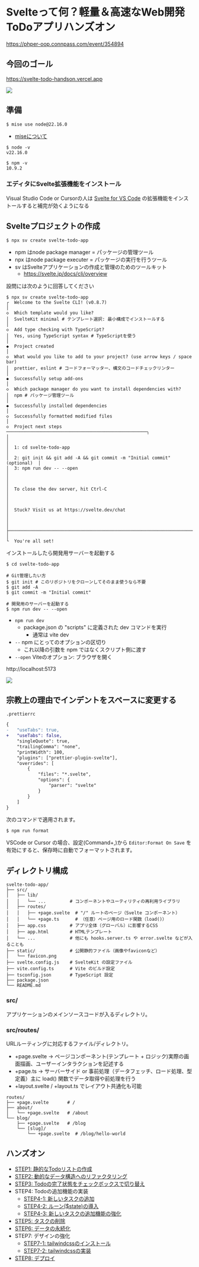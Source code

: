 # Svelteって何？軽量＆高速なWeb開発ToDoアプリハンズオン

https://phper-oop.connpass.com/event/354894

## 今回のゴール

https://svelte-todo-handson.vercel.app

![](screenshot/vercel-7.png)

## 準備

```
$ mise use node@22.16.0
```

- [miseについて](https://qiita.com/ucan-lab/items/f7f010ee2d13ab99203c)

```
$ node -v
v22.16.0

$ npm -v
10.9.2
```

### エディタにSvelte拡張機能をインストール

Visual Studio Code or Cursorの人は [Svelte for VS Code](https://marketplace.visualstudio.com/items?itemName=svelte.svelte-vscode) の拡張機能をインストールすると補完が効くようになる

## Svelteプロジェクトの作成

```
$ npx sv create svelte-todo-app
```

- npm はnode package manager = パッケージの管理ツール
- npx はnode package executer = パッケージの実行を行うツール
- sv はSvelteアプリケーションの作成と管理のためのツールキット
  - https://svelte.jp/docs/cli/overview

設問には次のように回答してください

```
$ npx sv create svelte-todo-app
┌  Welcome to the Svelte CLI! (v0.8.7)
│
◇  Which template would you like?
│  SvelteKit minimal # テンプレート選択: 最小構成でインストールする
│
◇  Add type checking with TypeScript?
│  Yes, using TypeScript syntax # TypeScriptを使う
│
◆  Project created
│
◇  What would you like to add to your project? (use arrow keys / space bar)
│  prettier, eslint # コードフォーマッター、構文のコードチェックリンター
│
◆  Successfully setup add-ons
│
◇  Which package manager do you want to install dependencies with?
│  npm # パッケージ管理ツール
│
◆  Successfully installed dependencies
│
◇  Successfully formatted modified files
│
◇  Project next steps ─────────────────────────────────────────────────────╮
│                                                                          │
│  1: cd svelte-todo-app                                                   │
│  2: git init && git add -A && git commit -m "Initial commit" (optional)  │
│  3: npm run dev -- --open                                                │
│                                                                          │
│  To close the dev server, hit Ctrl-C                                     │
│                                                                          │
│  Stuck? Visit us at https://svelte.dev/chat                              │
│                                                                          │
├──────────────────────────────────────────────────────────────────────────╯
│
└  You're all set!
```

インストールしたら開発用サーバーを起動する

```
$ cd svelte-todo-app

# Git管理したい方
$ git init # このリポジトリをクローンしてそのまま使うなら不要
$ git add -A
$ git commit -m "Initial commit"

# 開発用のサーバーを起動する
$ npm run dev -- --open
```

- `npm run dev`
  - package.json の "scripts" に定義された dev コマンドを実行
    - 通常は vite dev
- `--` npm にとってのオプションの区切り
  - これ以降の引数を npm ではなくスクリプト側に渡す
- `--open` Viteのオプション: ブラウザを開く

http://localhost:5173

![](screenshot/svelte-1.png)

## 宗教上の理由でインデントをスペースに変更する

`.prettierrc`

```diff
{
-	"useTabs": true,
+	"useTabs": false,
	"singleQuote": true,
	"trailingComma": "none",
	"printWidth": 100,
	"plugins": ["prettier-plugin-svelte"],
	"overrides": [
		{
			"files": "*.svelte",
			"options": {
				"parser": "svelte"
			}
		}
	]
}
```

次のコマンドで適用されます。

```
$ npm run format
```

VSCode or Cursor の場合、設定(Command+,)から `Editor:Format On Save` を有効にすると、保存時に自動でフォーマットされます。

## ディレクトリ構成

```
svelte-todo-app/
├── src/
│   ├── lib/
│   │   └── ...         # コンポーネントやユーティリティの再利用ライブラリ
│   ├── routes/
│   │   ├── +page.svelte  # "/" ルートのページ（Svelte コンポーネント）
│   │   └── +page.ts      # （任意）ページ用のロード関数（load()）
│   ├── app.css         # アプリ全体（グローバル）に影響するCSS
│   ├── app.html        # HTMLテンプレート
│   └── ...             # 他にも hooks.server.ts や error.svelte などが入ることも
├── static/             # 公開静的ファイル（画像やfaviconなど）
│   └── favicon.png
├── svelte.config.js    # SvelteKit の設定ファイル
├── vite.config.ts      # Vite のビルド設定
├── tsconfig.json       # TypeScript 設定
├── package.json
└── README.md
```

### src/

アプリケーションのメインソースコードが入るディレクトリ。

### src/routes/

URLルーティングに対応するファイル/ディレクトリ。

- +page.svelte → ページコンポーネント(テンプレート + ロジック)実際の画面描画、ユーザーインタラクションを記述する
- +page.ts → サーバーサイド or 事前処理（データフェッチ、ロード処理、型定義）主に load() 関数でデータ取得や前処理を行う
- +layout.svelte / +layout.ts でレイアウト共通化も可能

```
routes/
├── +page.svelte       # /
├── about/
│   └── +page.svelte   # /about
└── blog/
    ├── +page.svelte   # /blog
    └── [slug]/
        └── +page.svelte  # /blog/hello-world
```

## ハンズオン

- [STEP1: 静的なTodoリストの作成](step/step1.md)
- [STEP2: 動的なデータ構造へのリファクタリング](step/step2.md)
- [STEP3: Todoの完了状態をチェックボックスで切り替え](step/step3.md)
- STEP4: Todoの追加機能の実装
  - [STEP4-1: 新しいタスクの追加](step/step4-1.md)
  - [STEP4-2: ルーン($state)の導入](step/step4-2.md)
  - [STEP4-3: 新しいタスクの追加機能の強化](step/step4-3.md)
- [STEP5: タスクの削除](step/step5.md)
- [STEP6: データの永続化](step/step6.md)
- STEP7: デザインの強化
  - [STEP7-1: tailwindcssのインストール](step/step7-1.md)
  - [STEP7-2: tailwindcssの実装](step/step7-2.md)
- [STEP8: デプロイ](step/step8.md)
